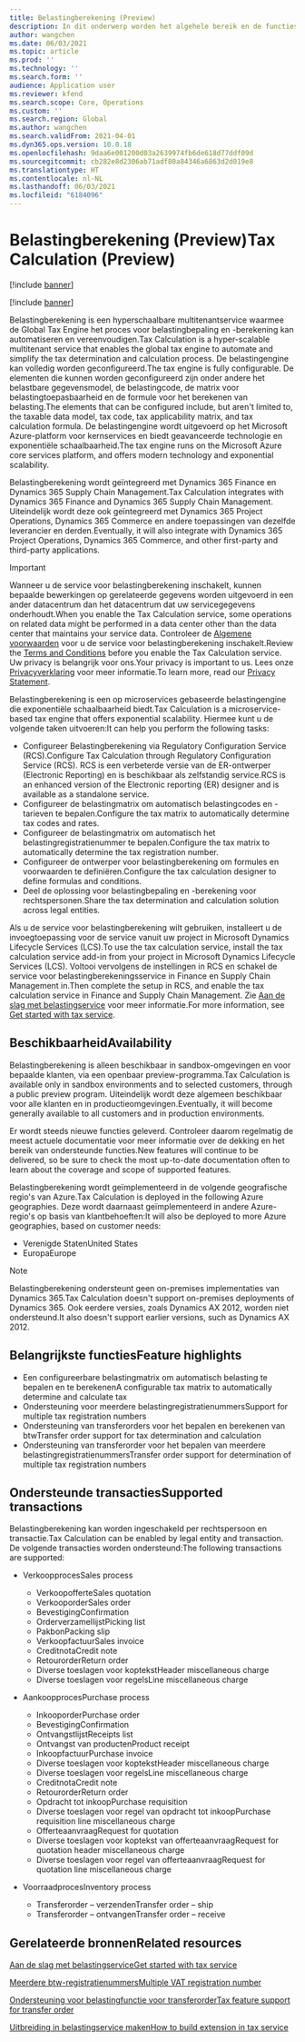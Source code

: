 ```yaml
---
title: Belastingberekening (Preview)
description: In dit onderwerp worden het algehele bereik en de functies voor belastingberekening uitgelegd.
author: wangchen
ms.date: 06/03/2021
ms.topic: article
ms.prod: ''
ms.technology: ''
ms.search.form: ''
audience: Application user
ms.reviewer: kfend
ms.search.scope: Core, Operations
ms.custom: ''
ms.search.region: Global
ms.author: wangchen
ms.search.validFrom: 2021-04-01
ms.dyn365.ops.version: 10.0.18
ms.openlocfilehash: 9daa6e001200d03a2639974fb6de618d77ddf09d
ms.sourcegitcommit: cb282e8d2306ab71adf80a84346a6863d2d019e8
ms.translationtype: HT
ms.contentlocale: nl-NL
ms.lasthandoff: 06/03/2021
ms.locfileid: "6184096"
---
```

# <a name="tax-calculation-preview"></a><span data-ttu-id="547cb-103">Belastingberekening (Preview)</span><span class="sxs-lookup"><span data-stu-id="547cb-103">Tax Calculation (Preview)</span></span>

[!include [banner](../includes/banner.md)]

[!include [banner](../includes/preview-banner.md)]

<span data-ttu-id="547cb-104">Belastingberekening is een hyperschaalbare multitenantservice waarmee de Global Tax Engine het proces voor belastingbepaling en -berekening kan automatiseren en vereenvoudigen.</span><span class="sxs-lookup"><span data-stu-id="547cb-104">Tax Calculation is a hyper-scalable multitenant service that enables the global tax engine to automate and simplify the tax determination and calculation process.</span></span> <span data-ttu-id="547cb-105">De belastingengine kan volledig worden geconfigureerd.</span><span class="sxs-lookup"><span data-stu-id="547cb-105">The tax engine is fully configurable.</span></span> <span data-ttu-id="547cb-106">De elementen die kunnen worden geconfigureerd zijn onder andere het belastbare gegevensmodel, de belastingcode, de matrix voor belastingtoepasbaarheid en de formule voor het berekenen van belasting.</span><span class="sxs-lookup"><span data-stu-id="547cb-106">The elements that can be configured include, but aren't limited to, the taxable data model, tax code, tax applicability matrix, and tax calculation formula.</span></span> <span data-ttu-id="547cb-107">De belastingengine wordt uitgevoerd op het Microsoft Azure-platform voor kernservices en biedt geavanceerde technologie en exponentiële schaalbaarheid.</span><span class="sxs-lookup"><span data-stu-id="547cb-107">The tax engine runs on the Microsoft Azure core services platform, and offers modern technology and exponential scalability.</span></span>

<span data-ttu-id="547cb-108">Belastingberekening wordt geïntegreerd met Dynamics 365 Finance en Dynamics 365 Supply Chain Management.</span><span class="sxs-lookup"><span data-stu-id="547cb-108">Tax Calculation integrates with Dynamics 365 Finance and Dynamics 365 Supply Chain Management.</span></span> <span data-ttu-id="547cb-109">Uiteindelijk wordt deze ook geïntegreerd met Dynamics 365 Project Operations, Dynamics 365 Commerce en andere toepassingen van dezelfde leverancier en derden.</span><span class="sxs-lookup"><span data-stu-id="547cb-109">Eventually, it will also integrate with Dynamics 365 Project Operations, Dynamics 365 Commerce, and other first-party and third-party applications.</span></span>

> [!IMPORTANT]
> <span data-ttu-id="547cb-110">Wanneer u de service voor belastingberekening inschakelt, kunnen bepaalde bewerkingen op gerelateerde gegevens worden uitgevoerd in een ander datacentrum dan het datacentrum dat uw servicegegevens onderhoudt.</span><span class="sxs-lookup"><span data-stu-id="547cb-110">When you enable the Tax Calculation service, some operations on related data might be performed in a data center other than the data center that maintains your service data.</span></span> <span data-ttu-id="547cb-111">Controleer de [Algemene voorwaarden](../../fin-ops-core/fin-ops/get-started/public-preview-terms.md) voor u de service voor belastingberekening inschakelt.</span><span class="sxs-lookup"><span data-stu-id="547cb-111">Review the [Terms and Conditions](../../fin-ops-core/fin-ops/get-started/public-preview-terms.md) before you enable the Tax Calculation service.</span></span> <span data-ttu-id="547cb-112">Uw privacy is belangrijk voor ons.</span><span class="sxs-lookup"><span data-stu-id="547cb-112">Your privacy is important to us.</span></span> <span data-ttu-id="547cb-113">Lees onze [Privacyverklaring](https://go.microsoft.com/fwlink/?LinkId=521839) voor meer informatie.</span><span class="sxs-lookup"><span data-stu-id="547cb-113">To learn more, read our [Privacy Statement](https://go.microsoft.com/fwlink/?LinkId=521839).</span></span>

<span data-ttu-id="547cb-114">Belastingberekening is een op microservices gebaseerde belastingengine die exponentiële schaalbaarheid biedt.</span><span class="sxs-lookup"><span data-stu-id="547cb-114">Tax Calculation is a microservice-based tax engine that offers exponential scalability.</span></span> <span data-ttu-id="547cb-115">Hiermee kunt u de volgende taken uitvoeren:</span><span class="sxs-lookup"><span data-stu-id="547cb-115">It can help you perform the following tasks:</span></span>

- <span data-ttu-id="547cb-116">Configureer Belastingberekening via Regulatory Configuration Service (RCS).</span><span class="sxs-lookup"><span data-stu-id="547cb-116">Configure Tax Calculation through Regulatory Configuration Service (RCS).</span></span> <span data-ttu-id="547cb-117">RCS is een verbeterde versie van de ER-ontwerper (Electronic Reporting) en is beschikbaar als zelfstandig service.</span><span class="sxs-lookup"><span data-stu-id="547cb-117">RCS is an enhanced version of the Electronic reporting (ER) designer and is available as a standalone service.</span></span>
- <span data-ttu-id="547cb-118">Configureer de belastingmatrix om automatisch belastingcodes en -tarieven te bepalen.</span><span class="sxs-lookup"><span data-stu-id="547cb-118">Configure the tax matrix to automatically determine tax codes and rates.</span></span>
- <span data-ttu-id="547cb-119">Configureer de belastingmatrix om automatisch het belastingregistratienummer te bepalen.</span><span class="sxs-lookup"><span data-stu-id="547cb-119">Configure the tax matrix to automatically determine the tax registration number.</span></span>
- <span data-ttu-id="547cb-120">Configureer de ontwerper voor belastingberekening om formules en voorwaarden te definiëren.</span><span class="sxs-lookup"><span data-stu-id="547cb-120">Configure the tax calculation designer to define formulas and conditions.</span></span>
- <span data-ttu-id="547cb-121">Deel de oplossing voor belastingbepaling en -berekening voor rechtspersonen.</span><span class="sxs-lookup"><span data-stu-id="547cb-121">Share the tax determination and calculation solution across legal entities.</span></span>

<span data-ttu-id="547cb-122">Als u de service voor belastingberekening wilt gebruiken, installeert u de invoegtoepassing voor de service vanuit uw project in Microsoft Dynamics Lifecycle Services (LCS).</span><span class="sxs-lookup"><span data-stu-id="547cb-122">To use the tax calculation service, install the tax calculation service add-in from your project in Microsoft Dynamics Lifecycle Services (LCS).</span></span> <span data-ttu-id="547cb-123">Voltooi vervolgens de instellingen in RCS en schakel de service voor belastingberekeningsservice in Finance en Supply Chain Management in.</span><span class="sxs-lookup"><span data-stu-id="547cb-123">Then complete the setup in RCS, and enable the tax calculation service in Finance and Supply Chain Management.</span></span> <span data-ttu-id="547cb-124">Zie [Aan de slag met belastingservice](./global-get-started-with-tax-calculation-service.md) voor meer informatie.</span><span class="sxs-lookup"><span data-stu-id="547cb-124">For more information, see [Get started with tax service](./global-get-started-with-tax-calculation-service.md).</span></span>

## <a name="availability"></a><span data-ttu-id="547cb-125">Beschikbaarheid</span><span class="sxs-lookup"><span data-stu-id="547cb-125">Availability</span></span>

<span data-ttu-id="547cb-126">Belastingberekening is alleen beschikbaar in sandbox-omgevingen en voor bepaalde klanten, via een openbaar preview-programma.</span><span class="sxs-lookup"><span data-stu-id="547cb-126">Tax Calculation is available only in sandbox environments and to selected customers, through a public preview program.</span></span> <span data-ttu-id="547cb-127">Uiteindelijk wordt deze algemeen beschikbaar voor alle klanten en in productieomgevingen.</span><span class="sxs-lookup"><span data-stu-id="547cb-127">Eventually, it will become generally available to all customers and in production environments.</span></span>

<span data-ttu-id="547cb-128">Er wordt steeds nieuwe functies geleverd. Controleer daarom regelmatig de meest actuele documentatie voor meer informatie over de dekking en het bereik van ondersteunde functies.</span><span class="sxs-lookup"><span data-stu-id="547cb-128">New features will continue to be delivered, so be sure to check the most up-to-date documentation often to learn about the coverage and scope of supported features.</span></span>

<span data-ttu-id="547cb-129">Belastingberekening wordt geïmplementeerd in de volgende geografische regio's van Azure.</span><span class="sxs-lookup"><span data-stu-id="547cb-129">Tax Calculation is deployed in the following Azure geographies.</span></span> <span data-ttu-id="547cb-130">Deze wordt daarnaast geïmplementeerd in andere Azure-regio's op basis van klantbehoeften:</span><span class="sxs-lookup"><span data-stu-id="547cb-130">It will also be deployed to more Azure geographies, based on customer needs:</span></span>

- <span data-ttu-id="547cb-131">Verenigde Staten</span><span class="sxs-lookup"><span data-stu-id="547cb-131">United States</span></span>
- <span data-ttu-id="547cb-132">Europa</span><span class="sxs-lookup"><span data-stu-id="547cb-132">Europe</span></span>

> [!NOTE]
> <span data-ttu-id="547cb-133">Belastingberekening ondersteunt geen on-premises implementaties van Dynamics 365.</span><span class="sxs-lookup"><span data-stu-id="547cb-133">Tax Calculation doesn't support on-premises deployments of Dynamics 365.</span></span> <span data-ttu-id="547cb-134">Ook eerdere versies, zoals Dynamics AX 2012, worden niet ondersteund.</span><span class="sxs-lookup"><span data-stu-id="547cb-134">It also doesn't support earlier versions, such as Dynamics AX 2012.</span></span>

## <a name="feature-highlights"></a><span data-ttu-id="547cb-135">Belangrijkste functies</span><span class="sxs-lookup"><span data-stu-id="547cb-135">Feature highlights</span></span>

- <span data-ttu-id="547cb-136">Een configureerbare belastingmatrix om automatisch belasting te bepalen en te berekenen</span><span class="sxs-lookup"><span data-stu-id="547cb-136">A configurable tax matrix to automatically determine and calculate tax</span></span>
- <span data-ttu-id="547cb-137">Ondersteuning voor meerdere belastingregistratienummers</span><span class="sxs-lookup"><span data-stu-id="547cb-137">Support for multiple tax registration numbers</span></span>
- <span data-ttu-id="547cb-138">Ondersteuning van transferorders voor het bepalen en berekenen van btw</span><span class="sxs-lookup"><span data-stu-id="547cb-138">Transfer order support for tax determination and calculation</span></span>
- <span data-ttu-id="547cb-139">Ondersteuning van transferorder voor het bepalen van meerdere belastingregistratienummers</span><span class="sxs-lookup"><span data-stu-id="547cb-139">Transfer order support for determination of multiple tax registration numbers</span></span>

## <a name="supported-transactions"></a><span data-ttu-id="547cb-140">Ondersteunde transacties</span><span class="sxs-lookup"><span data-stu-id="547cb-140">Supported transactions</span></span>

<span data-ttu-id="547cb-141">Belastingberekening kan worden ingeschakeld per rechtspersoon en transactie.</span><span class="sxs-lookup"><span data-stu-id="547cb-141">Tax Calculation can be enabled by legal entity and transaction.</span></span> <span data-ttu-id="547cb-142">De volgende transacties worden ondersteund:</span><span class="sxs-lookup"><span data-stu-id="547cb-142">The following transactions are supported:</span></span>

- <span data-ttu-id="547cb-143">Verkoopproces</span><span class="sxs-lookup"><span data-stu-id="547cb-143">Sales process</span></span>

    - <span data-ttu-id="547cb-144">Verkoopofferte</span><span class="sxs-lookup"><span data-stu-id="547cb-144">Sales quotation</span></span>
    - <span data-ttu-id="547cb-145">Verkooporder</span><span class="sxs-lookup"><span data-stu-id="547cb-145">Sales order</span></span>
    - <span data-ttu-id="547cb-146">Bevestiging</span><span class="sxs-lookup"><span data-stu-id="547cb-146">Confirmation</span></span>
    - <span data-ttu-id="547cb-147">Orderverzamellijst</span><span class="sxs-lookup"><span data-stu-id="547cb-147">Picking list</span></span>
    - <span data-ttu-id="547cb-148">Pakbon</span><span class="sxs-lookup"><span data-stu-id="547cb-148">Packing slip</span></span>
    - <span data-ttu-id="547cb-149">Verkoopfactuur</span><span class="sxs-lookup"><span data-stu-id="547cb-149">Sales invoice</span></span>
    - <span data-ttu-id="547cb-150">Creditnota</span><span class="sxs-lookup"><span data-stu-id="547cb-150">Credit note</span></span>
    - <span data-ttu-id="547cb-151">Retourorder</span><span class="sxs-lookup"><span data-stu-id="547cb-151">Return order</span></span>
    - <span data-ttu-id="547cb-152">Diverse toeslagen voor koptekst</span><span class="sxs-lookup"><span data-stu-id="547cb-152">Header miscellaneous charge</span></span>
    - <span data-ttu-id="547cb-153">Diverse toeslagen voor regels</span><span class="sxs-lookup"><span data-stu-id="547cb-153">Line miscellaneous charge</span></span>

- <span data-ttu-id="547cb-154">Aankoopproces</span><span class="sxs-lookup"><span data-stu-id="547cb-154">Purchase process</span></span>

    - <span data-ttu-id="547cb-155">Inkooporder</span><span class="sxs-lookup"><span data-stu-id="547cb-155">Purchase order</span></span>
    - <span data-ttu-id="547cb-156">Bevestiging</span><span class="sxs-lookup"><span data-stu-id="547cb-156">Confirmation</span></span>
    - <span data-ttu-id="547cb-157">Ontvangstlijst</span><span class="sxs-lookup"><span data-stu-id="547cb-157">Receipts list</span></span>
    - <span data-ttu-id="547cb-158">Ontvangst van producten</span><span class="sxs-lookup"><span data-stu-id="547cb-158">Product receipt</span></span>
    - <span data-ttu-id="547cb-159">Inkoopfactuur</span><span class="sxs-lookup"><span data-stu-id="547cb-159">Purchase invoice</span></span>
    - <span data-ttu-id="547cb-160">Diverse toeslagen voor koptekst</span><span class="sxs-lookup"><span data-stu-id="547cb-160">Header miscellaneous charge</span></span>
    - <span data-ttu-id="547cb-161">Diverse toeslagen voor regels</span><span class="sxs-lookup"><span data-stu-id="547cb-161">Line miscellaneous charge</span></span>
    - <span data-ttu-id="547cb-162">Creditnota</span><span class="sxs-lookup"><span data-stu-id="547cb-162">Credit note</span></span>
    - <span data-ttu-id="547cb-163">Retourorder</span><span class="sxs-lookup"><span data-stu-id="547cb-163">Return order</span></span>
    - <span data-ttu-id="547cb-164">Opdracht tot inkoop</span><span class="sxs-lookup"><span data-stu-id="547cb-164">Purchase requisition</span></span>
    - <span data-ttu-id="547cb-165">Diverse toeslagen voor regel van opdracht tot inkoop</span><span class="sxs-lookup"><span data-stu-id="547cb-165">Purchase requisition line miscellaneous charge</span></span>
    - <span data-ttu-id="547cb-166">Offerteaanvraag</span><span class="sxs-lookup"><span data-stu-id="547cb-166">Request for quotation</span></span>
    - <span data-ttu-id="547cb-167">Diverse toeslagen voor koptekst van offerteaanvraag</span><span class="sxs-lookup"><span data-stu-id="547cb-167">Request for quotation header miscellaneous charge</span></span>
    - <span data-ttu-id="547cb-168">Diverse toeslagen voor regel van offerteaanvraag</span><span class="sxs-lookup"><span data-stu-id="547cb-168">Request for quotation line miscellaneous charge</span></span>

- <span data-ttu-id="547cb-169">Voorraadproces</span><span class="sxs-lookup"><span data-stu-id="547cb-169">Inventory process</span></span>

    - <span data-ttu-id="547cb-170">Transferorder – verzenden</span><span class="sxs-lookup"><span data-stu-id="547cb-170">Transfer order – ship</span></span>
    - <span data-ttu-id="547cb-171">Transferorder – ontvangen</span><span class="sxs-lookup"><span data-stu-id="547cb-171">Transfer order – receive</span></span>

## <a name="related-resources"></a><span data-ttu-id="547cb-172">Gerelateerde bronnen</span><span class="sxs-lookup"><span data-stu-id="547cb-172">Related resources</span></span>

[<span data-ttu-id="547cb-173">Aan de slag met belastingservice</span><span class="sxs-lookup"><span data-stu-id="547cb-173">Get started with tax service</span></span>](./global-get-started-with-tax-calculation-service.md)

[<span data-ttu-id="547cb-174">Meerdere btw-registratienummers</span><span class="sxs-lookup"><span data-stu-id="547cb-174">Multiple VAT registration number</span></span>](./emea-multiple-vat-registration-numbers.md)

[<span data-ttu-id="547cb-175">Ondersteuning voor belastingfunctie voor transferorder</span><span class="sxs-lookup"><span data-stu-id="547cb-175">Tax feature support for transfer order</span></span>](./tasks/tax-feature-support-for-transfer-order.md)

[<span data-ttu-id="547cb-176">Uitbreiding in belastingservice maken</span><span class="sxs-lookup"><span data-stu-id="547cb-176">How to build extension in tax service</span></span>](./tax-service-add-data-fields-tax-integration-by-extension.md)

